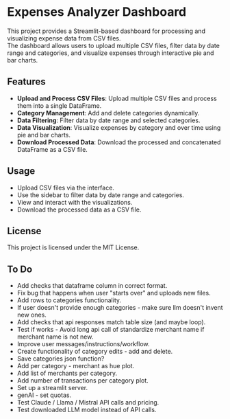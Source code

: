 # Expenses Analyzer Dashboard

This project provides a Streamlit-based dashboard for processing and visualizing expense data from CSV files.   
The dashboard allows users to upload multiple CSV files, filter data by date range and categories, 
and visualize expenses through interactive pie and bar charts.

## Features

- **Upload and Process CSV Files**: Upload multiple CSV files and process them into a single DataFrame.
- **Category Management**: Add and delete categories dynamically.
- **Data Filtering**: Filter data by date range and selected categories.
- **Data Visualization**: Visualize expenses by category and over time using pie and bar charts.
- **Download Processed Data**: Download the processed and concatenated DataFrame as a CSV file.

## Usage
- Upload CSV files via the interface.
- Use the sidebar to filter data by date range and categories.
- View and interact with the visualizations.
- Download the processed data as a CSV file.


## License

This project is licensed under the MIT License. 

## To Do
- Add checks that dataframe column in correct format.
- Fix bug that happens when user "starts over" and uploads new files.
- Add rows to categories functionality.
- If user doesn't provide enough categories - make sure llm doesn't invent new ones.
- Add checks that api responses match table size (and maybe loop).
- Test if works - Avoid long api call of standardize merchant name if merchant name is not new.
- Improve user messages/instructions/workflow.
- Create functionality of category edits - add and delete.
- Save categories json function?
- Add per category - merchant as hue plot.
- Add list of merchants per category.
- Add number of transactions per category plot.
- Set up a streamlit server.
- genAI - set quotas.
- Test Claude / Llama / Mistral API calls and pricing.
- Test downloaded LLM model instead of API calls.